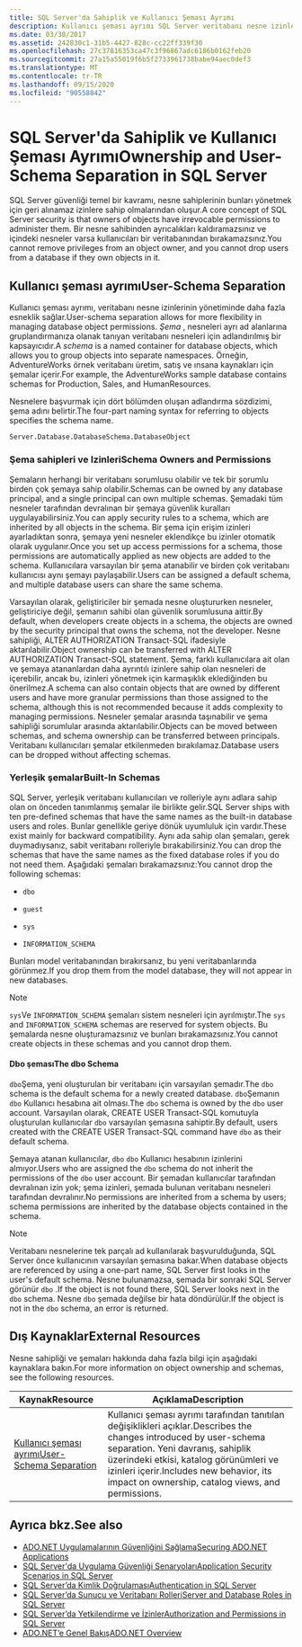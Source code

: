 ```yaml
---
title: SQL Server'da Sahiplik ve Kullanıcı Şeması Ayrımı
description: Kullanıcı şeması ayrımı SQL Server veritabanı nesne izinlerini yönetirken esnekliğe nasıl izin verdiğini öğrenin. Şemalar nesneleri ayrı ad alanlarına gruplar.
ms.date: 03/30/2017
ms.assetid: 242830c1-31b5-4427-828c-cc22ff339f30
ms.openlocfilehash: 27c37816353ca47c3f96867adc6186b0162feb20
ms.sourcegitcommit: 27a15a55019f6b5f2733961738babe94aec0def3
ms.translationtype: MT
ms.contentlocale: tr-TR
ms.lasthandoff: 09/15/2020
ms.locfileid: "90558842"
---
```

# <a name="ownership-and-user-schema-separation-in-sql-server"></a><span data-ttu-id="77fcc-104">SQL Server'da Sahiplik ve Kullanıcı Şeması Ayrımı</span><span class="sxs-lookup"><span data-stu-id="77fcc-104">Ownership and User-Schema Separation in SQL Server</span></span>
<span data-ttu-id="77fcc-105">SQL Server güvenliği temel bir kavramı, nesne sahiplerinin bunları yönetmek için geri alınamaz izinlere sahip olmalarından oluşur.</span><span class="sxs-lookup"><span data-stu-id="77fcc-105">A core concept of SQL Server security is that owners of objects have irrevocable permissions to administer them.</span></span> <span data-ttu-id="77fcc-106">Bir nesne sahibinden ayrıcalıkları kaldıramazsınız ve içindeki nesneler varsa kullanıcıları bir veritabanından bırakamazsınız.</span><span class="sxs-lookup"><span data-stu-id="77fcc-106">You cannot remove privileges from an object owner, and you cannot drop users from a database if they own objects in it.</span></span>  
  
## <a name="user-schema-separation"></a><span data-ttu-id="77fcc-107">Kullanıcı şeması ayrımı</span><span class="sxs-lookup"><span data-stu-id="77fcc-107">User-Schema Separation</span></span>  
 <span data-ttu-id="77fcc-108">Kullanıcı şeması ayrımı, veritabanı nesne izinlerinin yönetiminde daha fazla esneklik sağlar.</span><span class="sxs-lookup"><span data-stu-id="77fcc-108">User-schema separation allows for more flexibility in managing database object permissions.</span></span> <span data-ttu-id="77fcc-109">*Şema* , nesneleri ayrı ad alanlarına gruplandırmanıza olanak tanıyan veritabanı nesneleri için adlandırılmış bir kapsayıcıdır.</span><span class="sxs-lookup"><span data-stu-id="77fcc-109">A *schema* is a named container for database objects, which allows you to group objects into separate namespaces.</span></span> <span data-ttu-id="77fcc-110">Örneğin, AdventureWorks örnek veritabanı üretim, satış ve ınsana kaynakları için şemalar içerir.</span><span class="sxs-lookup"><span data-stu-id="77fcc-110">For example, the AdventureWorks sample database contains schemas for Production, Sales, and HumanResources.</span></span>  
  
 <span data-ttu-id="77fcc-111">Nesnelere başvurmak için dört bölümden oluşan adlandırma sözdizimi, şema adını belirtir.</span><span class="sxs-lookup"><span data-stu-id="77fcc-111">The four-part naming syntax for referring to objects specifies the schema name.</span></span>  
  
```text
Server.Database.DatabaseSchema.DatabaseObject  
```  
  
### <a name="schema-owners-and-permissions"></a><span data-ttu-id="77fcc-112">Şema sahipleri ve Izinleri</span><span class="sxs-lookup"><span data-stu-id="77fcc-112">Schema Owners and Permissions</span></span>  
 <span data-ttu-id="77fcc-113">Şemaların herhangi bir veritabanı sorumlusu olabilir ve tek bir sorumlu birden çok şemaya sahip olabilir.</span><span class="sxs-lookup"><span data-stu-id="77fcc-113">Schemas can be owned by any database principal, and a single principal can own multiple schemas.</span></span> <span data-ttu-id="77fcc-114">Şemadaki tüm nesneler tarafından devralınan bir şemaya güvenlik kuralları uygulayabilirsiniz.</span><span class="sxs-lookup"><span data-stu-id="77fcc-114">You can apply security rules to a schema, which are inherited by all objects in the schema.</span></span> <span data-ttu-id="77fcc-115">Bir şema için erişim izinleri ayarladıktan sonra, şemaya yeni nesneler eklendikçe bu izinler otomatik olarak uygulanır.</span><span class="sxs-lookup"><span data-stu-id="77fcc-115">Once you set up access permissions for a schema, those permissions are automatically applied as new objects are added to the schema.</span></span> <span data-ttu-id="77fcc-116">Kullanıcılara varsayılan bir şema atanabilir ve birden çok veritabanı kullanıcısı aynı şemayı paylaşabilir.</span><span class="sxs-lookup"><span data-stu-id="77fcc-116">Users can be assigned a default schema, and multiple database users can share the same schema.</span></span>  
  
 <span data-ttu-id="77fcc-117">Varsayılan olarak, geliştiriciler bir şemada nesne oluştururken nesneler, geliştiriciye değil, şemanın sahibi olan güvenlik sorumlusuna aittir.</span><span class="sxs-lookup"><span data-stu-id="77fcc-117">By default, when developers create objects in a schema, the objects are owned by the security principal that owns the schema, not the developer.</span></span> <span data-ttu-id="77fcc-118">Nesne sahipliği, ALTER AUTHORIZATION Transact-SQL ifadesiyle aktarılabilir.</span><span class="sxs-lookup"><span data-stu-id="77fcc-118">Object ownership can be transferred with ALTER AUTHORIZATION Transact-SQL statement.</span></span> <span data-ttu-id="77fcc-119">Şema, farklı kullanıcılara ait olan ve şemaya atananlardan daha ayrıntılı izinlere sahip olan nesneleri de içerebilir, ancak bu, izinleri yönetmek için karmaşıklık eklediğinden bu önerilmez.</span><span class="sxs-lookup"><span data-stu-id="77fcc-119">A schema can also contain objects that are owned by different users and have more granular permissions than those assigned to the schema, although this is not recommended because it adds complexity to managing permissions.</span></span> <span data-ttu-id="77fcc-120">Nesneler şemalar arasında taşınabilir ve şema sahipliği sorumlular arasında aktarılabilir.</span><span class="sxs-lookup"><span data-stu-id="77fcc-120">Objects can be moved between schemas, and schema ownership can be transferred between principals.</span></span> <span data-ttu-id="77fcc-121">Veritabanı kullanıcıları şemalar etkilenmeden bırakılamaz.</span><span class="sxs-lookup"><span data-stu-id="77fcc-121">Database users can be dropped without affecting schemas.</span></span>  
  
### <a name="built-in-schemas"></a><span data-ttu-id="77fcc-122">Yerleşik şemalar</span><span class="sxs-lookup"><span data-stu-id="77fcc-122">Built-In Schemas</span></span>  
 <span data-ttu-id="77fcc-123">SQL Server, yerleşik veritabanı kullanıcıları ve rolleriyle aynı adlara sahip olan on önceden tanımlanmış şemalar ile birlikte gelir.</span><span class="sxs-lookup"><span data-stu-id="77fcc-123">SQL Server ships with ten pre-defined schemas that have the same names as the built-in database users and roles.</span></span> <span data-ttu-id="77fcc-124">Bunlar genellikle geriye dönük uyumluluk için vardır.</span><span class="sxs-lookup"><span data-stu-id="77fcc-124">These exist mainly for backward compatibility.</span></span> <span data-ttu-id="77fcc-125">Aynı ada sahip olan şemaları, gerek duymadıysanız, sabit veritabanı rolleriyle bırakabilirsiniz.</span><span class="sxs-lookup"><span data-stu-id="77fcc-125">You can drop the schemas that have the same names as the fixed database roles if you do not need them.</span></span> <span data-ttu-id="77fcc-126">Aşağıdaki şemaları bırakamazsınız:</span><span class="sxs-lookup"><span data-stu-id="77fcc-126">You cannot drop the following schemas:</span></span>  
  
- `dbo`  
  
- `guest`  
  
- `sys`  
  
- `INFORMATION_SCHEMA`  
  
 <span data-ttu-id="77fcc-127">Bunları model veritabanından bırakırsanız, bu yeni veritabanlarında görünmez.</span><span class="sxs-lookup"><span data-stu-id="77fcc-127">If you drop them from the model database, they will not appear in new databases.</span></span>  
  
> [!NOTE]
> <span data-ttu-id="77fcc-128">`sys`Ve `INFORMATION_SCHEMA` şemaları sistem nesneleri için ayrılmıştır.</span><span class="sxs-lookup"><span data-stu-id="77fcc-128">The `sys` and `INFORMATION_SCHEMA` schemas are reserved for system objects.</span></span> <span data-ttu-id="77fcc-129">Bu şemalarda nesne oluşturamazsınız ve bunları bırakamazsınız.</span><span class="sxs-lookup"><span data-stu-id="77fcc-129">You cannot create objects in these schemas and you cannot drop them.</span></span>  
  
#### <a name="the-dbo-schema"></a><span data-ttu-id="77fcc-130">Dbo şeması</span><span class="sxs-lookup"><span data-stu-id="77fcc-130">The dbo Schema</span></span>  
 <span data-ttu-id="77fcc-131">`dbo`Şema, yeni oluşturulan bir veritabanı için varsayılan şemadır.</span><span class="sxs-lookup"><span data-stu-id="77fcc-131">The `dbo` schema is the default schema for a newly created database.</span></span> <span data-ttu-id="77fcc-132">`dbo`Şemanın `dbo` Kullanıcı hesabına ait olması.</span><span class="sxs-lookup"><span data-stu-id="77fcc-132">The `dbo` schema is owned by the `dbo` user account.</span></span> <span data-ttu-id="77fcc-133">Varsayılan olarak, CREATE USER Transact-SQL komutuyla oluşturulan kullanıcılar `dbo` varsayılan şemasına sahiptir.</span><span class="sxs-lookup"><span data-stu-id="77fcc-133">By default, users created with the CREATE USER Transact-SQL command have `dbo` as their default schema.</span></span>  
  
 <span data-ttu-id="77fcc-134">Şemaya atanan kullanıcılar, `dbo` `dbo` Kullanıcı hesabının izinlerini almıyor.</span><span class="sxs-lookup"><span data-stu-id="77fcc-134">Users who are assigned the `dbo` schema do not inherit the permissions of the `dbo` user account.</span></span> <span data-ttu-id="77fcc-135">Bir şemadan kullanıcılar tarafından devralınan izin yok; şema izinleri, şemada bulunan veritabanı nesneleri tarafından devralınır.</span><span class="sxs-lookup"><span data-stu-id="77fcc-135">No permissions are inherited from a schema by users; schema permissions are inherited by the database objects contained in the schema.</span></span>  
  
> [!NOTE]
> <span data-ttu-id="77fcc-136">Veritabanı nesnelerine tek parçalı ad kullanılarak başvurulduğunda, SQL Server önce kullanıcının varsayılan şemasına bakar.</span><span class="sxs-lookup"><span data-stu-id="77fcc-136">When database objects are referenced by using a one-part name, SQL Server first looks in the user's default schema.</span></span> <span data-ttu-id="77fcc-137">Nesne bulunamazsa, şemada bir sonraki SQL Server görünür `dbo` .</span><span class="sxs-lookup"><span data-stu-id="77fcc-137">If the object is not found there, SQL Server looks next in the `dbo` schema.</span></span> <span data-ttu-id="77fcc-138">Nesne `dbo` şemada değilse bir hata döndürülür.</span><span class="sxs-lookup"><span data-stu-id="77fcc-138">If the object is not in the `dbo` schema, an error is returned.</span></span>  
  
## <a name="external-resources"></a><span data-ttu-id="77fcc-139">Dış Kaynaklar</span><span class="sxs-lookup"><span data-stu-id="77fcc-139">External Resources</span></span>  
 <span data-ttu-id="77fcc-140">Nesne sahipliği ve şemaları hakkında daha fazla bilgi için aşağıdaki kaynaklara bakın.</span><span class="sxs-lookup"><span data-stu-id="77fcc-140">For more information on object ownership and schemas, see the following resources.</span></span>  
  
|<span data-ttu-id="77fcc-141">Kaynak</span><span class="sxs-lookup"><span data-stu-id="77fcc-141">Resource</span></span>|<span data-ttu-id="77fcc-142">Açıklama</span><span class="sxs-lookup"><span data-stu-id="77fcc-142">Description</span></span>|  
|--------------|-----------------|  
|<span data-ttu-id="77fcc-143">[Kullanıcı şeması ayrımı](/previous-versions/sql/sql-server-2008-r2/ms190387(v=sql.105))</span><span class="sxs-lookup"><span data-stu-id="77fcc-143">[User-Schema Separation](/previous-versions/sql/sql-server-2008-r2/ms190387(v=sql.105))</span></span>|<span data-ttu-id="77fcc-144">Kullanıcı şeması ayrımı tarafından tanıtılan değişiklikleri açıklar.</span><span class="sxs-lookup"><span data-stu-id="77fcc-144">Describes the changes introduced by user-schema separation.</span></span> <span data-ttu-id="77fcc-145">Yeni davranış, sahiplik üzerindeki etkisi, katalog görünümleri ve izinleri içerir.</span><span class="sxs-lookup"><span data-stu-id="77fcc-145">Includes new behavior, its impact on ownership, catalog views, and permissions.</span></span>|  
  
## <a name="see-also"></a><span data-ttu-id="77fcc-146">Ayrıca bkz.</span><span class="sxs-lookup"><span data-stu-id="77fcc-146">See also</span></span>

- [<span data-ttu-id="77fcc-147">ADO.NET Uygulamalarının Güvenliğini Sağlama</span><span class="sxs-lookup"><span data-stu-id="77fcc-147">Securing ADO.NET Applications</span></span>](../securing-ado-net-applications.md)
- [<span data-ttu-id="77fcc-148">SQL Server'da Uygulama Güvenliği Senaryoları</span><span class="sxs-lookup"><span data-stu-id="77fcc-148">Application Security Scenarios in SQL Server</span></span>](application-security-scenarios-in-sql-server.md)
- [<span data-ttu-id="77fcc-149">SQL Server’da Kimlik Doğrulaması</span><span class="sxs-lookup"><span data-stu-id="77fcc-149">Authentication in SQL Server</span></span>](authentication-in-sql-server.md)
- [<span data-ttu-id="77fcc-150">SQL Server’da Sunucu ve Veritabanı Rolleri</span><span class="sxs-lookup"><span data-stu-id="77fcc-150">Server and Database Roles in SQL Server</span></span>](server-and-database-roles-in-sql-server.md)
- [<span data-ttu-id="77fcc-151">SQL Server’da Yetkilendirme ve İzinler</span><span class="sxs-lookup"><span data-stu-id="77fcc-151">Authorization and Permissions in SQL Server</span></span>](authorization-and-permissions-in-sql-server.md)
- [<span data-ttu-id="77fcc-152">ADO.NET’e Genel Bakış</span><span class="sxs-lookup"><span data-stu-id="77fcc-152">ADO.NET Overview</span></span>](../ado-net-overview.md)

